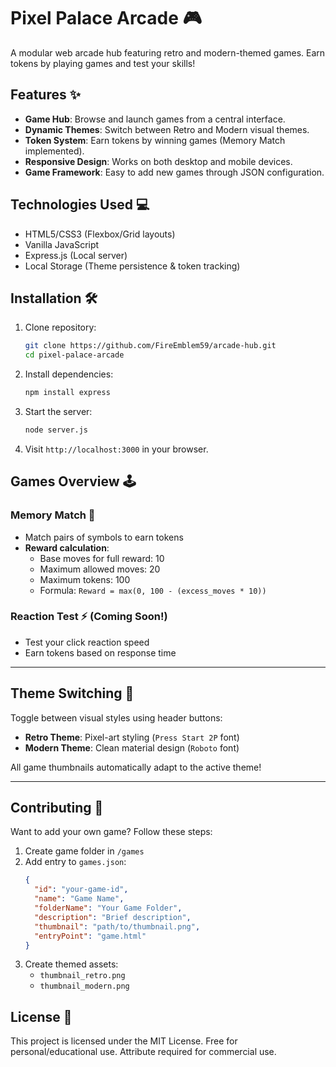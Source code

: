 # Pixel Palace Arcade 🎮

A modular web arcade hub featuring retro and modern-themed games. Earn tokens by playing games and test your skills!

## Features ✨

- **Game Hub**: Browse and launch games from a central interface.
- **Dynamic Themes**: Switch between Retro and Modern visual themes.
- **Token System**: Earn tokens by winning games (Memory Match implemented).
- **Responsive Design**: Works on both desktop and mobile devices.
- **Game Framework**: Easy to add new games through JSON configuration.

## Technologies Used 💻

- HTML5/CSS3 (Flexbox/Grid layouts)
- Vanilla JavaScript
- Express.js (Local server)
- Local Storage (Theme persistence & token tracking)

## Installation 🛠️

1. Clone repository:
   ```bash
   git clone https://github.com/FireEmblem59/arcade-hub.git
   cd pixel-palace-arcade
   ```
2. Install dependencies:
   ```bash
   npm install express
   ```
3. Start the server:
   ```bash
   node server.js
   ```
4. Visit `http://localhost:3000` in your browser.

## Games Overview 🕹️

### Memory Match 👻

- Match pairs of symbols to earn tokens
- **Reward calculation**:
  - Base moves for full reward: 10
  - Maximum allowed moves: 20
  - Maximum tokens: 100
  - Formula: `Reward = max(0, 100 - (excess_moves * 10))`

### Reaction Test ⚡ (Coming Soon!)

- Test your click reaction speed
- Earn tokens based on response time

---

## Theme Switching 🎨

Toggle between visual styles using header buttons:

- **Retro Theme**: Pixel-art styling (`Press Start 2P` font)
- **Modern Theme**: Clean material design (`Roboto` font)

All game thumbnails automatically adapt to the active theme!

---

## Contributing 🤝

Want to add your own game? Follow these steps:

1. Create game folder in `/games`
2. Add entry to `games.json`:
   ```json
   {
     "id": "your-game-id",
     "name": "Game Name",
     "folderName": "Your Game Folder",
     "description": "Brief description",
     "thumbnail": "path/to/thumbnail.png",
     "entryPoint": "game.html"
   }
   ```
3. Create themed assets:
   - `thumbnail_retro.png`
   - `thumbnail_modern.png`

## License 📄

This project is licensed under the MIT License.
Free for personal/educational use. Attribute required for commercial use.
